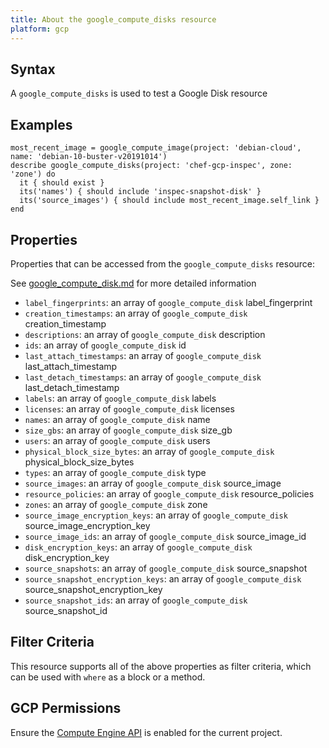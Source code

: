 ```yaml
---
title: About the google_compute_disks resource
platform: gcp
---
```


## Syntax
A `google_compute_disks` is used to test a Google Disk resource

## Examples
```
most_recent_image = google_compute_image(project: 'debian-cloud', name: 'debian-10-buster-v20191014')
describe google_compute_disks(project: 'chef-gcp-inspec', zone: 'zone') do
  it { should exist }
  its('names') { should include 'inspec-snapshot-disk' }
  its('source_images') { should include most_recent_image.self_link }
end
```

## Properties
Properties that can be accessed from the `google_compute_disks` resource:

See [google_compute_disk.md](google_compute_disk.md) for more detailed information
  * `label_fingerprints`: an array of `google_compute_disk` label_fingerprint
  * `creation_timestamps`: an array of `google_compute_disk` creation_timestamp
  * `descriptions`: an array of `google_compute_disk` description
  * `ids`: an array of `google_compute_disk` id
  * `last_attach_timestamps`: an array of `google_compute_disk` last_attach_timestamp
  * `last_detach_timestamps`: an array of `google_compute_disk` last_detach_timestamp
  * `labels`: an array of `google_compute_disk` labels
  * `licenses`: an array of `google_compute_disk` licenses
  * `names`: an array of `google_compute_disk` name
  * `size_gbs`: an array of `google_compute_disk` size_gb
  * `users`: an array of `google_compute_disk` users
  * `physical_block_size_bytes`: an array of `google_compute_disk` physical_block_size_bytes
  * `types`: an array of `google_compute_disk` type
  * `source_images`: an array of `google_compute_disk` source_image
  * `resource_policies`: an array of `google_compute_disk` resource_policies
  * `zones`: an array of `google_compute_disk` zone
  * `source_image_encryption_keys`: an array of `google_compute_disk` source_image_encryption_key
  * `source_image_ids`: an array of `google_compute_disk` source_image_id
  * `disk_encryption_keys`: an array of `google_compute_disk` disk_encryption_key
  * `source_snapshots`: an array of `google_compute_disk` source_snapshot
  * `source_snapshot_encryption_keys`: an array of `google_compute_disk` source_snapshot_encryption_key
  * `source_snapshot_ids`: an array of `google_compute_disk` source_snapshot_id

## Filter Criteria
This resource supports all of the above properties as filter criteria, which can be used
with `where` as a block or a method.

## GCP Permissions

Ensure the [Compute Engine API](https://console.cloud.google.com/apis/library/compute.googleapis.com/) is enabled for the current project.
